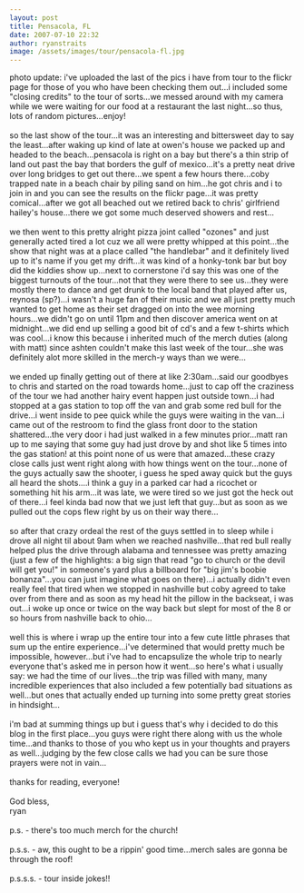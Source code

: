 ```yaml
---
layout: post
title: Pensacola, FL
date: 2007-07-10 22:32
author: ryanstraits
image: /assets/images/tour/pensacola-fl.jpg
---
```

photo update: i've uploaded the last of the pics i have from tour to the flickr page for those of you who have been checking them out...i included some "closing credits" to the tour of sorts...we messed around with my camera while we were waiting for our food at a restaurant the last night...so thus, lots of random pictures...enjoy!<br /><br />so the last show of the tour...it was an interesting and bittersweet day to say the least...after waking up kind of late at owen's house we packed up and headed to the beach...pensacola is right on a bay but there's a thin strip of land out past the bay that borders the gulf of mexico...it's a pretty neat drive over long bridges to get out there...we spent a few hours there...coby trapped nate in a beach chair by piling sand on him...he got chris and i to join in and you can see the results on the flickr page...it was pretty comical...after we got all beached out we retired back to chris' girlfriend hailey's house...there we got some much deserved showers and rest...<br /><br />we then went to this pretty alright pizza joint called "ozones" and just generally acted tired a lot cuz we all were pretty whipped at this point...the show that night was at a place called "the handlebar" and it definitely lived up to it's name if you get my drift...it was kind of a honky-tonk bar but boy did the kiddies show up...next to cornerstone i'd say this was one of the biggest turnouts of the tour...not that they were there to see us...they were mostly there to dance and get drunk to the local band that played after us, reynosa (sp?)...i wasn't a huge fan of their music and we all just pretty much wanted to get home as their set dragged on into the wee morning hours...we didn't go on until 11pm and then discover america went on at midnight...we did end up selling a good bit of cd's and a few t-shirts which was cool...i know this because i inherited much of the merch duties (along with matt) since ashten couldn't make this last week of the tour...she was definitely alot more skilled in the merch-y ways than we were...<br /><br />we ended up finally getting out of there at like 2:30am...said our goodbyes to chris and started on the road towards home...just to cap off the craziness of the tour we had another hairy event happen just outside town...i had stopped at a gas station to top off the van and grab some red bull for the drive...i went inside to pee quick while the guys were waiting in the van...i came out of the restroom to find the glass front door to the station shattered...the very door i had just walked in a few minutes prior...matt ran up to me saying that some guy had just drove by and shot like 5 times into the gas station! at this point none of us were that amazed...these crazy close calls just went right along with how things went on the tour...none of the guys actually saw the shooter, i guess he sped away quick but the guys all heard the shots....i think a guy in a parked car had a ricochet or something hit his arm...it was late, we were tired so we just got the heck out of there...i feel kinda bad now that we just left that guy...but as soon as we pulled out the cops flew right by us on their way there...<br /><br />so after that crazy ordeal the rest of the guys settled in to sleep while i drove all night til about 9am when we reached nashville...that red bull really helped plus the drive through alabama and tennessee was pretty amazing (just a few of the highlights: a big sign that read "go to church or the devil will get you!" in someone's yard plus a billboard for "big jim's boobie bonanza"...you can just imagine what goes on there)...i actually didn't even really feel that tired when we stopped in nashville but coby agreed to take over from there and as soon as my head hit the pillow in the backseat, i was out...i woke up once or twice on the way back but slept for most of the 8 or so hours from nashville back to ohio...<br /><br />well this is where i wrap up the entire tour into a few cute little phrases that sum up the entire experience...i've determined that would pretty much be impossible, however...but i've had to encapsulize the whole trip to nearly everyone that's asked me in person how it went...so here's what i usually say: we had the time of our lives...the trip was filled with many, many incredible experiences that also included a few potentially bad situations as well...but ones that actually ended up turning into some pretty great stories in hindsight...<br /><br />i'm bad at summing things up but i guess that's why i decided to do this blog in the first place...you guys were right there along with us the whole time...and thanks to those of you who kept us in your thoughts and prayers as well...judging by the few close calls we had you can be sure those prayers were not in vain...<br /><br />thanks for reading, everyone!<br /><br />God bless,<br />ryan<br /><br />p.s. - there's too much merch for the church!<br /><br />p.s.s. - aw, this ought to be a rippin' good time...merch sales are gonna be through the roof!<br /><br />p.s.s.s. - tour inside jokes!!
